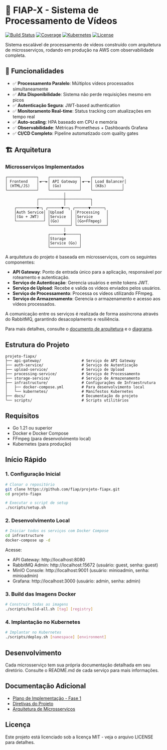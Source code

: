 # 🎥 FIAP-X - Sistema de Processamento de Vídeos

[![Build Status](https://img.shields.io/badge/build-passing-brightgreen)](https://github.com)
[![Coverage](https://img.shields.io/badge/coverage-84.6%25-green)](https://github.com)
[![Kubernetes](https://img.shields.io/badge/kubernetes-ready-blue)](https://kubernetes.io)
[![License](https://img.shields.io/badge/license-MIT-blue.svg)](LICENSE)

Sistema escalável de processamento de vídeos construído com arquitetura de microsserviços, rodando em produção na AWS com observabilidade completa.

## 🚀 Funcionalidades

- ✅ **Processamento Paralelo**: Múltiplos vídeos processados simultaneamente
- ✅ **Alta Disponibilidade**: Sistema não perde requisições mesmo em picos
- ✅ **Autenticação Segura**: JWT-based authentication
- ✅ **Monitoramento Real-time**: Status tracking com atualizações em tempo real
- ✅ **Auto-scaling**: HPA baseado em CPU e memória
- ✅ **Observabilidade**: Métricas Prometheus + Dashboards Grafana
- ✅ **CI/CD Completo**: Pipeline automatizado com quality gates

## 🏗️ Arquitetura

### Microsserviços Implementados

```
┌─────────────┐    ┌─────────────┐    ┌─────────────┐
│ Frontend    │◄──►│ API Gateway │◄──►│ Load Balancer│
│ (HTML/JS)   │    │ (Go)        │    │ (K8s)       │
└─────────────┘    └─────────────┘    └─────────────┘
                          │
              ┌───────────┼───────────┐
              │           │           │
    ┌─────────▼─┐ ┌──────▼──┐ ┌──────▼──────┐
    │Auth Service│ │Upload   │ │Processing   │
    │(Go + JWT)  │ │Service  │ │Service      │
    └────────────┘ │(Go)     │ │(Go+FFmpeg)  │
                   └─────────┘ └─────────────┘
                          │
                   ┌──────▼──────┐
                   │Storage      │
                   │Service (Go) │
                   └─────────────┘
```

A arquitetura do projeto é baseada em microsserviços, com os seguintes componentes:

- **API Gateway**: Ponto de entrada único para a aplicação, responsável por roteamento e autenticação.
- **Serviço de Autenticação**: Gerencia usuários e emite tokens JWT.
- **Serviço de Upload**: Recebe e valida os vídeos enviados pelos usuários.
- **Serviço de Processamento**: Processa os vídeos utilizando FFmpeg.
- **Serviço de Armazenamento**: Gerencia o armazenamento e acesso aos vídeos processados.

A comunicação entre os serviços é realizada de forma assíncrona através do RabbitMQ, garantindo desacoplamento e resiliência.

Para mais detalhes, consulte o [documento de arquitetura](arquitetura-microsservicos.md) e o [diagrama](arquitetura-microsservicos.html).

## Estrutura do Projeto

```
projeto-fiapx/
├── api-gateway/                  # Serviço de API Gateway
├── auth-service/                 # Serviço de Autenticação
├── upload-service/               # Serviço de Upload
├── processing-service/           # Serviço de Processamento
├── storage-service/              # Serviço de Armazenamento
├── infrastructure/               # Configurações de Infraestrutura
│   ├── docker-compose.yml        # Para desenvolvimento local
│   └── kubernetes/               # Manifestos Kubernetes
├── docs/                         # Documentação do projeto
└── scripts/                      # Scripts utilitários
```

## Requisitos

- Go 1.21 ou superior
- Docker e Docker Compose
- FFmpeg (para desenvolvimento local)
- Kubernetes (para produção)

## Início Rápido

### 1. Configuração Inicial

```bash
# Clonar o repositório
git clone https://github.com/fiap/projeto-fiapx.git
cd projeto-fiapx

# Executar o script de setup
./scripts/setup.sh
```

### 2. Desenvolvimento Local

```bash
# Iniciar todos os serviços com Docker Compose
cd infrastructure
docker-compose up -d
```

Acesse:
- API Gateway: http://localhost:8080
- RabbitMQ Admin: http://localhost:15672 (usuário: guest, senha: guest)
- MinIO Console: http://localhost:9001 (usuário: minioadmin, senha: minioadmin)
- Grafana: http://localhost:3000 (usuário: admin, senha: admin)

### 3. Build das Imagens Docker

```bash
# Construir todas as imagens
./scripts/build-all.sh [tag] [registry]
```

### 4. Implantação no Kubernetes

```bash
# Implantar no Kubernetes
./scripts/deploy.sh [namespace] [environment]
```

## Desenvolvimento

Cada microsserviço tem sua própria documentação detalhada em seu diretório. Consulte o README.md de cada serviço para mais informações.

## Documentação Adicional

- [Plano de Implementação - Fase 1](plano-implementacao-fase1.md)
- [Diretivas do Projeto](Diretivas.txt)
- [Arquitetura de Microsserviços](arquitetura-microsservicos.md)

## Licença

Este projeto está licenciado sob a licença MIT - veja o arquivo LICENSE para detalhes.

